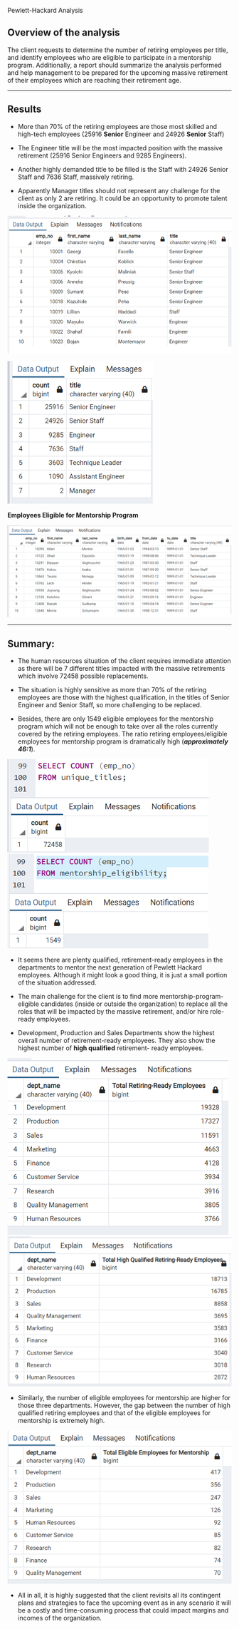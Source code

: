  Pewlett-Hackard Analysis
## Overview of the analysis
The client requests to determine the number of retiring employees per title, and identify employees who are eligible to participate in a mentorship program. 
Additionally, a report should summarize the analysis performed and help management to be prepared for the upcoming massive retirement of their employees which are reaching their retirement age.  

---

## Results

+ More than 70% of the retiring employees are those most skilled and high-tech employees (25916 **Senior** Engineer and 24926 **Senior** Staff)

+ The Engineer title will be the most impacted position with the massive retirement (25916 Senior Engineers and 9285 Engineers). 

+ Another highly demanded title to be filled is the Staff with 24926 Senior Staff and 7636 Staff, massively retiring.

+ Apparently Manager titles should not represent any challenge for the client as only 2 are retiring. It could be an opportunity to promote talent inside the organization.

![Unique_Titles](https://github.com/Connectime4ever/Pewlett-Hackard-Analysis/blob/main/Unique%20Titles.png)

![Retiring_Titles](https://github.com/Connectime4ever/Pewlett-Hackard-Analysis/blob/main/Retiring%20Titles.png)

**Employees Eligible for Mentorship Program**
    
![Mentorship_Eligibility_Table](https://github.com/Connectime4ever/Pewlett-Hackard-Analysis/blob/main/Mentorship%20Eligibility%20Table.png)

---
## Summary:

+ The human resources situation of the client requires immediate attention as there will be 7 different titles impacted with the massive retirements which involve 72458 possible replacements.

+ The situation is highly sensitive as more than 70% of the retiring employees are those with the highest qualification, in the titles of Senior Engineer and Senior Staff, so more challenging to be replaced.

+ Besides, there are only 1549 eligible employees for the mentorship program which will not be enough to take over all the roles currently covered by the retiring employees. The ratio retiring employees/eligible employees for mentorship program is dramatically high (***approximately 46:1***).  

![retiring_employees](https://github.com/Connectime4ever/Pewlett-Hackard-Analysis/blob/main/retiring%20employees.png)
![eligible_employees](https://github.com/Connectime4ever/Pewlett-Hackard-Analysis/blob/main/eligible%20employees.png)

+ It seems there are plenty qualified, retirement-ready employees in the departments to mentor the next generation of Pewlett Hackard employees. Although it might look a good thing, it is just a small portion of the situation addressed.

+ The main challenge for the client is to find more mentorship-program-eligible candidates (inside or outside the organization) to replace all the roles that will be impacted by the massive retirement, and/or hire role-ready employees.  

+ Development, Production and Sales Departments show the highest overall number of retirement-ready employees.  They also show the highest number of **high qualified** retirement- ready employees.  

![Total_retiring_ready_by_dept](https://github.com/Connectime4ever/Pewlett-Hackard-Analysis/blob/main/Total%20retiring%20ready%20by%20dept.png)
![High_Tech_demand_by_dept](https://github.com/Connectime4ever/Pewlett-Hackard-Analysis/blob/main/HighTech%20demand%20by%20dept.png)

+ Similarly, the number of eligible employees for mentorship are higher for those three departments. However, the gap between the number of high qualified retiring employees and that of the eligible employees for mentorship is extremely high.

![Eligible_employees_by_dept](https://github.com/Connectime4ever/Pewlett-Hackard-Analysis/blob/main/Eligible%20employees%20by%20dept.png)

+  All in all, it is highly suggested that the client revisits all its contingent plans and strategies to face the upcoming event as in any scenario it will be a costly and time-consuming process that could impact margins and incomes of the organization. 





